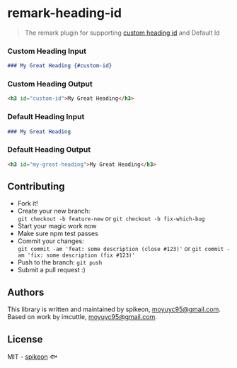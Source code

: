 # remark-heading-id

> The remark plugin for supporting [custom heading id](https://www.markdownguide.org/extended-syntax/#heading-ids) and Default Id

### Custom Heading Input

```markdown
### My Great Heading {#custom-id}
```

### Custom Heading Output

```html
<h3 id="custom-id">My Great Heading</h3>
```

### Default Heading Input

```markdown
### My Great Heading
```

### Default Heading Output

```html
<h3 id="my-great-heading">My Great Heading</h3>
```

## Contributing

- Fork it!
- Create your new branch:  
  `git checkout -b feature-new` or `git checkout -b fix-which-bug`
- Start your magic work now
- Make sure npm test passes
- Commit your changes:  
  `git commit -am 'feat: some description (close #123)'` or `git commit -am 'fix: some description (fix #123)'`
- Push to the branch: `git push`
- Submit a pull request :)

## Authors

This library is written and maintained by spikeon, <a href="mailto:spikeon@gmail.com">moyuyc95@gmail.com</a>.  
Based on work by imcuttle, <a href="mailto:moyuyc95@gmail.com">moyuyc95@gmail.com</a>.

## License

MIT - [spikeon](https://github.com/spikeon) 🐟
